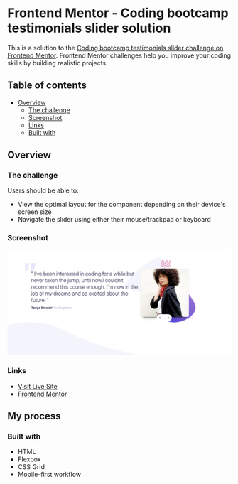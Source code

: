 # Frontend Mentor - Coding bootcamp testimonials slider solution

This is a solution to the [Coding bootcamp testimonials slider challenge on Frontend Mentor](https://www.frontendmentor.io/challenges/coding-bootcamp-testimonials-slider-4FNyLA8JL). Frontend Mentor challenges help you improve your coding skills by building realistic projects. 

## Table of contents

- [Overview](#overview)
  - [The challenge](#the-challenge)
  - [Screenshot](#screenshot)
  - [Links](#links)
  - [Built with](#built-with)

## Overview

### The challenge

Users should be able to:

- View the optimal layout for the component depending on their device's screen size
- Navigate the slider using either their mouse/trackpad or keyboard

### Screenshot

![](./assets/screenshot.jpg)



### Links

- [Visit Live Site](https://nakul003.github.io/Frontend-Projects/Testimonials-Slider-Page/)
- [Frontend Mentor](https://www.frontendmentor.io/profile/Nakul003)

## My process

### Built with

- HTML
- Flexbox
- CSS Grid
- Mobile-first workflow


